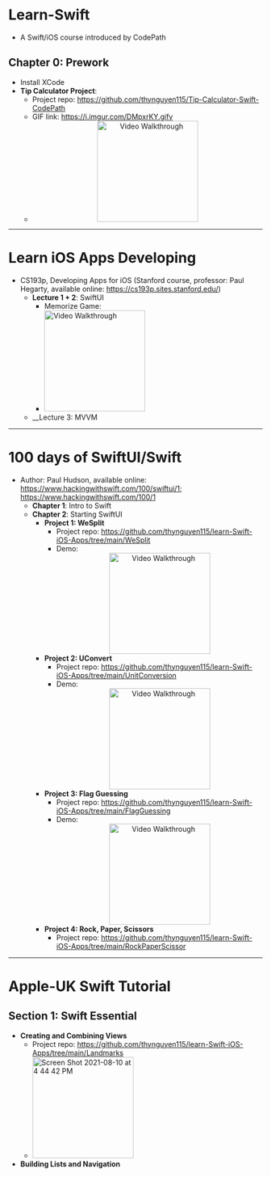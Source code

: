 # Learn-Swift
- A Swift/iOS course introduced by CodePath

## Chapter 0: Prework
- Install XCode
- __Tip Calculator Project__:
  - Project repo: https://github.com/thynguyen115/Tip-Calculator-Swift-CodePath  
  - GIF link: https://i.imgur.com/DMpxrKY.gifv
  - <center><img src='https://user-images.githubusercontent.com/77253286/128550451-bc70d330-a435-4a49-9ced-cdda801cfcb0.gif' title='Video Walkthrough' width='200px' alt='Video Walkthrough' /></center>

---------------------------------------------------------------------
# Learn iOS Apps Developing
- CS193p, Developing Apps for iOS (Stanford course, professor: Paul Hegarty, available online: https://cs193p.sites.stanford.edu/)
  - __Lecture 1 + 2__: SwiftUI
    - Memorize Game: 
    - <img src='https://user-images.githubusercontent.com/77253286/129123703-8fc1f577-9e1c-4df7-a94d-cea35e737c54.gif' title='Memorize Game' width='200px' alt='Video Walkthrough' />
  - __Lecture 3: MVVM
  

---------------------------------------------------------------------
# 100 days of SwiftUI/Swift
- Author: Paul Hudson, available online: https://www.hackingwithswift.com/100/swiftui/1; https://www.hackingwithswift.com/100/1
  - __Chapter 1__: Intro to Swift
  - __Chapter 2__: Starting SwiftUI
    - __Project 1: WeSplit__
      - Project repo: https://github.com/thynguyen115/learn-Swift-iOS-Apps/tree/main/WeSplit
      - Demo: <center><img src='https://user-images.githubusercontent.com/77253286/130340130-9c497e89-0dff-490b-9178-5778b626a388.gif' title='Video Walkthrough' width='200px' alt='Video Walkthrough' /></center>
    - __Project 2: UConvert__
      - Project repo: https://github.com/thynguyen115/learn-Swift-iOS-Apps/tree/main/UnitConversion
      - Demo: <center><img src='https://user-images.githubusercontent.com/77253286/130378513-c90a61cd-2b1e-42a1-8360-66fb6700c228.gif' title='Video Walkthrough' width='200px' alt='Video Walkthrough' /></center>
    - __Project 3: Flag Guessing__
      - Project repo: https://github.com/thynguyen115/learn-Swift-iOS-Apps/tree/main/FlagGuessing
      - Demo: <center><img src='https://user-images.githubusercontent.com/77253286/131200394-27eae436-6f53-4b4a-821d-113f2d2f504b.gif' title='Video Walkthrough' width='200px' alt='Video Walkthrough' /></center>
    - __Project 4: Rock, Paper, Scissors__
      - Project repo: https://github.com/thynguyen115/learn-Swift-iOS-Apps/tree/main/RockPaperScissor  

 
---------------------------------------------------------------------
# Apple-UK Swift Tutorial
## Section 1: Swift Essential
  - __Creating and Combining Views__
    - Project repo: https://github.com/thynguyen115/learn-Swift-iOS-Apps/tree/main/Landmarks
    - <img width="200" alt="Screen Shot 2021-08-10 at 4 44 42 PM" src="https://user-images.githubusercontent.com/77253286/128949225-eb7ddd91-a548-4e21-b5be-c8e40823cd82.png">
  - __Building Lists and Navigation__
